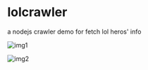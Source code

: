 # lolcrawler
a nodejs crawler demo for fetch lol heros' info

![img1](http://images2015.cnblogs.com/blog/645977/201609/645977-20160902211454183-1929705161.png)

![img2](http://images2015.cnblogs.com/blog/645977/201609/645977-20160902211524980-1176128789.png)
